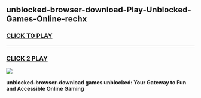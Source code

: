 
## unblocked-browser-download-Play-Unblocked-Games-Online-rechx
<h3>
<a href="https://premium76.site?title=unblocked-browser-download&ref=25A">CLICK TO PLAY</a></h3>
<hr>

<h3>
<a href="https://premium76.site?title=unblocked-browser-download&ref=25A">CLICK 2 PLAY</a>
  
</h3>

<a href="https://premium76.site?title=unblocked-browser-download&ref=25A"><img src="https://clearcache.store/games.png"></a>


**unblocked-browser-download games unblocked: Your Gateway to Fun and Accessible Online Gaming**
